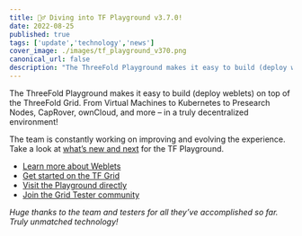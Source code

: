 ```yaml
---
title: 🏊‍♂️ Diving into TF Playground v3.7.0!
date: 2022-08-25
published: true
tags: ['update','technology','news']
cover_image: ./images/tf_playground_v370.png
canonical_url: false
description: "The ThreeFold Playground makes it easy to build (deploy weblets) on top of the ThreeFold Grid."
---
```


The ThreeFold Playground makes it easy to build (deploy weblets) on top of the ThreeFold Grid. From Virtual Machines to Kubernetes to Presearch Nodes, CapRover, ownCloud, and more – in a truly decentralized environment!

The team is constantly working on improving and evolving the experience. Take a look at [what’s new and next](https://forum.threefold.io/t/threefold-product-focus-series-tf-playground-v3-7-0/3315) for the TF Playground.

* [Learn more about Weblets](https://library.threefold.me/info/manual/#/manual__weblets_home)
* [Get started on the TF Grid](https://library.threefold.me/info/manual/#/getstarted/manual__tfgrid3_getstarted)
* [Visit the Playground directly](https://play.grid.tf/)
* [Join the Grid Tester community](https://t.me/threefoldtesting)

_Huge thanks to the team and testers for all they’ve accomplished so far. Truly unmatched technology!_

